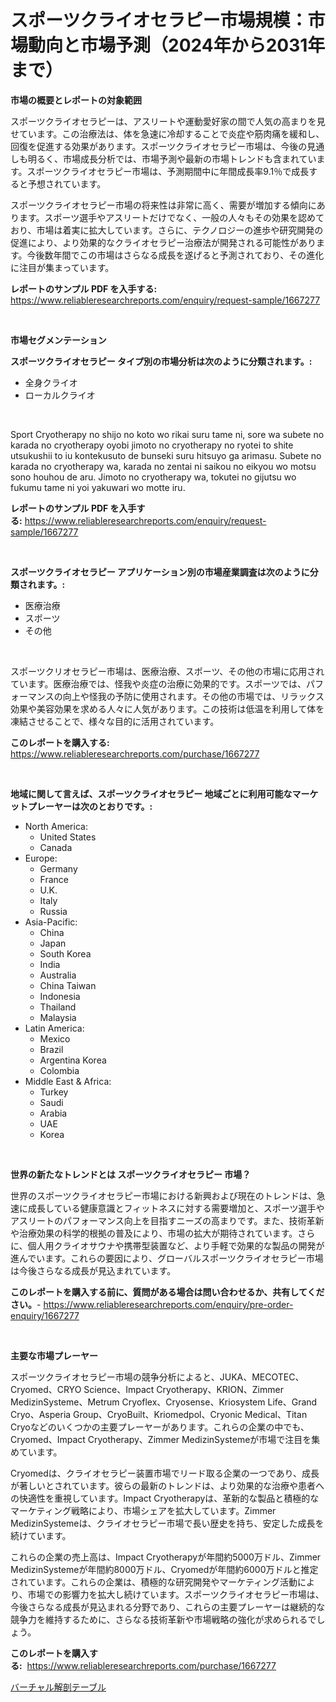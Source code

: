<p><h1>スポーツクライオセラピー市場規模：市場動向と市場予測（2024年から2031年まで）</h1></p><p><strong>市場の概要とレポートの対象範囲</strong></p>
<p><p>スポーツクライオセラピーは、アスリートや運動愛好家の間で人気の高まりを見せています。この治療法は、体を急速に冷却することで炎症や筋肉痛を緩和し、回復を促進する効果があります。スポーツクライオセラピー市場は、今後の見通しも明るく、市場成長分析では、市場予測や最新の市場トレンドも含まれています。スポーツクライオセラピー市場は、予測期間中に年間成長率9.1％で成長すると予想されています。</p><p>スポーツクライオセラピー市場の将来性は非常に高く、需要が増加する傾向にあります。スポーツ選手やアスリートだけでなく、一般の人々もその効果を認めており、市場は着実に拡大しています。さらに、テクノロジーの進歩や研究開発の促進により、より効果的なクライオセラピー治療法が開発される可能性があります。今後数年間でこの市場はさらなる成長を遂げると予測されており、その進化に注目が集まっています。</p></p>
<p><strong>レポートのサンプル PDF を入手する:</strong> <a href="https://www.reliableresearchreports.com/enquiry/request-sample/1667277">https://www.reliableresearchreports.com/enquiry/request-sample/1667277</a></p>
<p>&nbsp;</p>
<p><strong>市場セグメンテーション</strong></p>
<p><strong>スポーツクライオセラピー タイプ別の市場分析は次のように分類されます。:</strong></p>
<p><ul><li>全身クライオ</li><li>ローカルクライオ</li></ul></p>
<p>&nbsp;</p>
<p><p>Sport Cryotherapy no shijo no koto wo rikai suru tame ni, sore wa subete no karada no cryotherapy oyobi jimoto no cryotherapy no ryotei to shite utsukushii to iu kontekusuto de bunseki suru hitsuyo ga arimasu. Subete no karada no cryotherapy wa, karada no zentai ni saikou no eikyou wo motsu sono houhou de aru. Jimoto no cryotherapy wa, tokutei no gijutsu wo fukumu tame ni yoi yakuwari wo motte iru.</p></p>
<p><strong>レポートのサンプル PDF を入手する:</strong>&nbsp;<a href="https://www.reliableresearchreports.com/enquiry/request-sample/1667277">https://www.reliableresearchreports.com/enquiry/request-sample/1667277</a></p>
<p>&nbsp;</p>
<p><strong> スポーツクライオセラピー アプリケーション別の市場産業調査は次のように分類されます。:</strong></p>
<p><ul><li>医療治療</li><li>スポーツ</li><li>その他</li></ul></p>
<p>&nbsp;</p>
<p><p>スポーツクリオセラピー市場は、医療治療、スポーツ、その他の市場に応用されています。医療治療では、怪我や炎症の治療に効果的です。スポーツでは、パフォーマンスの向上や怪我の予防に使用されます。その他の市場では、リラックス効果や美容効果を求める人々に人気があります。この技術は低温を利用して体を凍結させることで、様々な目的に活用されています。</p></p>
<p><strong>このレポートを購入する:</strong>&nbsp; <a href="https://www.reliableresearchreports.com/purchase/1667277">https://www.reliableresearchreports.com/purchase/1667277</a></p>
<p>&nbsp;</p>
<p><strong>地域に関して言えば、スポーツクライオセラピー 地域ごとに利用可能なマーケットプレーヤーは次のとおりです。:</strong></p>
<p><ul>
    <li>
        North America:
        <ul>
            <li>United States</li>
            <li>Canada</li>
        </ul>
    </li>
    <li>
        Europe:
        <ul>
            <li>Germany</li>
            <li>France</li>
            <li>U.K.</li>
            <li>Italy</li>
            <li>Russia</li>
        </ul>
    </li>
    <li>
        Asia-Pacific:
        <ul>
            <li>China</li>
            <li>Japan</li>
            <li>South Korea</li>
            <li>India</li>
            <li>Australia</li>
            <li>China Taiwan</li>
            <li>Indonesia</li>
            <li>Thailand</li>
            <li>Malaysia</li>
        </ul>
    </li>
    <li>
        Latin America:
        <ul>
            <li>Mexico</li>
            <li>Brazil</li>
            <li>Argentina Korea</li>
            <li>Colombia</li>
        </ul>
    </li>
    <li>
        Middle East & Africa:
        <ul>
            <li>Turkey</li>
            <li>Saudi</li>
            <li>Arabia</li>
            <li>UAE</li>
            <li>Korea</li>
        </ul>
    </li>
    </ul></p>
<p>&nbsp;</p>
<p><strong>世界の新たなトレンドとは スポーツクライオセラピー 市場？</strong></p>
<p><p>世界のスポーツクライオセラピー市場における新興および現在のトレンドは、急速に成長している健康意識とフィットネスに対する需要増加と、スポーツ選手やアスリートのパフォーマンス向上を目指すニーズの高まりです。また、技術革新や治療効果の科学的根拠の普及により、市場の拡大が期待されています。さらに、個人用クライオサウナや携帯型装置など、より手軽で効果的な製品の開発が進んでいます。これらの要因により、グローバルスポーツクライオセラピー市場は今後さらなる成長が見込まれています。</p></p>
<p><strong>このレポートを購入する前に、質問がある場合は問い合わせるか、共有してください。</strong>- <a href="https://www.reliableresearchreports.com/enquiry/pre-order-enquiry/1667277">https://www.reliableresearchreports.com/enquiry/pre-order-enquiry/1667277</a></p>
<p>&nbsp;</p>
<p><strong>主要な市場プレーヤー</strong></p>
<p><p>スポーツクライオセラピー市場の競争分析によると、JUKA、MECOTEC、Cryomed、CRYO Science、Impact Cryotherapy、KRION、Zimmer MedizinSysteme、Metrum Cryoflex、Cryosense、Kriosystem Life、Grand Cryo、Asperia Group、CryoBuilt、Kriomedpol、Cryonic Medical、Titan Cryoなどのいくつかの主要プレーヤーがあります。これらの企業の中でも、Cryomed、Impact Cryotherapy、Zimmer MedizinSystemeが市場で注目を集めています。</p><p>Cryomedは、クライオセラピー装置市場でリード取る企業の一つであり、成長が著しいとされています。彼らの最新のトレンドは、より効果的な治療や患者への快適性を重視しています。Impact Cryotherapyは、革新的な製品と積極的なマーケティング戦略により、市場シェアを拡大しています。Zimmer MedizinSystemeは、クライオセラピー市場で長い歴史を持ち、安定した成長を続けています。</p><p>これらの企業の売上高は、Impact Cryotherapyが年間約5000万ドル、Zimmer MedizinSystemeが年間約8000万ドル、Cryomedが年間約6000万ドルと推定されています。これらの企業は、積極的な研究開発やマーケティング活動により、市場での影響力を拡大し続けています。スポーツクライオセラピー市場は、今後さらなる成長が見込まれる分野であり、これらの主要プレーヤーは継続的な競争力を維持するために、さらなる技術革新や市場戦略の強化が求められるでしょう。</p></p>
<p><strong>このレポートを購入する:</strong>&nbsp;&nbsp;<a href="https://www.reliableresearchreports.com/purchase/1667277">https://www.reliableresearchreports.com/purchase/1667277</a></p>
<p><p><a href="https://github.com/Sophiaard2003/Market-Research-Report-List-1/blob/main/409354415163.md">バーチャル解剖テーブル</a></p></p>